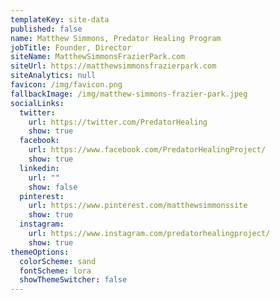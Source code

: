 ```yaml
---
templateKey: site-data
published: false
name: Matthew Simmons, Predator Healing Program
jobTitle: Founder, Director
siteName: MatthewSimmonsFrazierPark.com
siteUrl: https://matthewsimmonsfrazierpark.com
siteAnalytics: null
favicon: /img/favicon.png
fallbackImage: /img/matthew-simmons-frazier-park.jpeg
socialLinks:
  twitter:
    url: https://twitter.com/PredatorHealing
    show: true
  facebook:
    url: https://www.facebook.com/PredatorHealingProject/
    show: true
  linkedin:
    url: ""
    show: false
  pinterest:
    url: https://www.pinterest.com/matthewsimmonssite
    show: true
  instagram:
    url: https://www.instagram.com/predatorhealingproject/
    show: true
themeOptions:
  colorScheme: sand
  fontScheme: lora
  showThemeSwitcher: false
---
```

